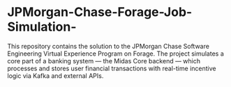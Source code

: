 # JPMorgan-Chase-Forage-Job-Simulation-
This repository contains the solution to the JPMorgan Chase Software Engineering Virtual Experience Program on Forage. The project simulates a core part of a banking system — the Midas Core backend — which processes and stores user financial transactions with real-time incentive logic via Kafka and external APIs.
